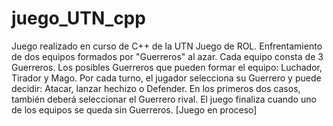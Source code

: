 # juego_UTN_cpp
Juego realizado en curso de C++ de la UTN
Juego de ROL. Enfrentamiento de dos equipos formados por "Guerreros" al azar. Cada equipo consta de 3 Guerreros.
Los posibles Guerreros que pueden formar el equipo: Luchador, Tirador y Mago. 
Por cada turno, el jugador selecciona su Guerrero y puede decidir: Atacar, lanzar hechizo o Defender. En los primeros dos casos, también deberá seleccionar el Guerrero rival. 
El juego finaliza cuando uno de los equipos se queda sin Guerreros. 
[Juego en proceso]
